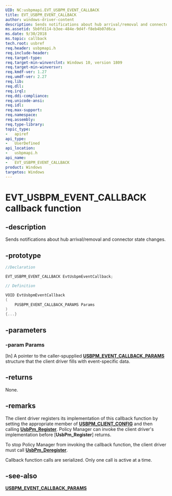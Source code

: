 ```yaml
---
UID: NC:usbpmapi.EVT_USBPM_EVENT_CALLBACK
title: EVT_USBPM_EVENT_CALLBACK
author: windows-driver-content
description: Sends notifications about hub arrival/removal and connector state changes.
ms.assetid: 5b0fd114-b3ee-484e-9d4f-f8eb4b07d6ca
ms.date: 9/30/2018 
ms.topic: callback
tech.root: usbref
req.header: usbpmapi.h
req.include-header:
req.target-type:
req.target-min-winverclnt: Windows 10, version 1809
req.target-min-winversvr:
req.kmdf-ver: 1.27
req.umdf-ver: 2.27
req.lib: 
req.dll:
req.irql: 
req.ddi-compliance:
req.unicode-ansi:
req.idl:
req.max-support:
req.namespace:
req.assembly:
req.type-library: 
topic_type: 
-	apiref
api_type: 
-	UserDefined
api_location: 
-	usbpmapi.h
api_name: 
-	EVT_USBPM_EVENT_CALLBACK
product: Windows
targetos: Windows
---
```


# EVT_USBPM_EVENT_CALLBACK callback function

## -description

Sends notifications about hub arrival/removal and connector state changes.

## -prototype

```cpp
//Declaration

EVT_USBPM_EVENT_CALLBACK EvtUsbpmEventCallback; 

// Definition

VOID EvtUsbpmEventCallback 
(
	PUSBPM_EVENT_CALLBACK_PARAMS Params
)
{...}

```

## -parameters

### -param Params

[In] A pointer to the caller-spupplied [**USBPM_EVENT_CALLBACK_PARAMS**](ns-usbpmapi-_usbpm_event_callback_params.md) structure that the client driver fills with event-specific data.

## -returns

None.

## -remarks

The client driver registers its implementation of this callback function by setting the appropriate member of [**USBPM_CLIENT_CONFIG**](ns-usbpmapi-_usbpm_client_config.md) and then calling [**UsbPm_Register**](nf-usbpmapi-usbpm_register.md). Policy Manager can invoke the client driver's implementation before [**UsbPm_Register**] returns.

To stop Policy Manager from invoking the callback function, the client driver must call [**UsbPm_Deregister**](nf-usbpmapi-usbpm_deregister.md).

Callback function calls are serialized. Only one call is active at a time.

## -see-also
[**USBPM_EVENT_CALLBACK_PARAMS**](ns-usbpmapi-_usbpm_event_callback_params.md)
